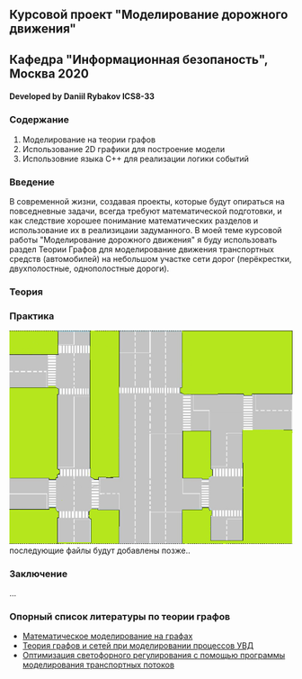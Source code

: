 ## Курсовой проект "Моделирование дорожного движения"
## Кафедра "Информационная безопаность", Москва 2020
#### Developed by Daniil Rybakov ICS8-33

### Содержание
 1. Моделирование на теории графов
 2. Использование 2D графики для построение модели
 3. Использовние языка C++ для реализации логики событий
 
###  Введение
В современной жизни, создавая проекты, которые будут опираться на повседневные задачи, всегда требуют математической подготовки, и как следствие хорошее понимание математических разделов и использование их в реализицаии задуманного. В моей теме курсовой работы "Моделирование дорожного движения" я буду использовать раздел Теории Графов для моделирование движения транспортных средств (автомобилей) на небольшом участке сети дорог (перёкрестки, двухполостные, однополостные дороги).

###  Теория 
###  Практика  

 ![Карта дорог](resources/image/Background.png)
 последующие файлы будут добавлены позже..

###  Заключение
 ...
###  Опорный список литературы по теории графов
* [Математическое моделирование на графах](http://window.edu.ru/resource/223/75223/files/mmg.pdf)
* [Теория графов и сетей при моделировании процессов УВД](http://venec.ulstu.ru/lib/disk/2014/Karnauhov_3.pdf)
* [Оптимизация светофорного регулирования с помощью программы моделирования транспортных потоков](https://dspace.susu.ru/xmlui/bitstream/handle/0001.74/984/6.pdf?sequence=1&isAllowe)
